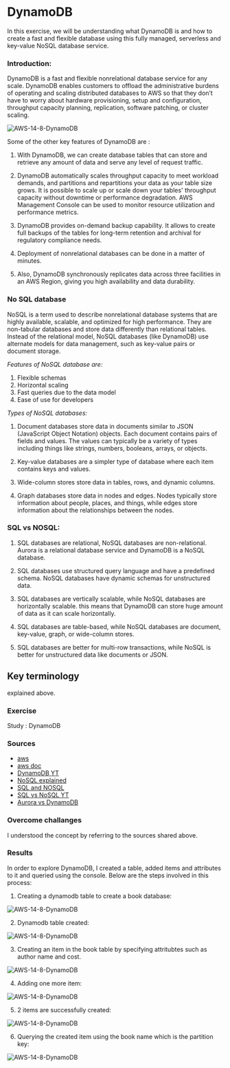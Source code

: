 # DynamoDB

In this exercise, we will be understanding what DynamoDB is and how to create a fast and flexible database using this fully managed, serverless and key-value NoSQL database service.

### Introduction:

DynamoDB is a fast and flexible nonrelational database service for any scale. DynamoDB enables customers to offload the administrative burdens of operating and scaling distributed databases to AWS so that they don’t have to worry about hardware provisioning, setup and configuration, throughput capacity planning, replication, software patching, or cluster scaling.  

![AWS-14-8-DynamoDB](../00_includes/AWS-Week3/AWS-14-8/i7.png)

Some of the other key features of DynamoDB are :

1. With DynamoDB, we can create database tables that can store and retrieve any amount of data and serve any level of request traffic.

2. DynamoDB automatically scales throughput capacity to meet workload demands, and partitions and repartitions your data as your table size grows. It is possible to scale up or scale down your tables' throughput capacity without downtime or performance degradation. AWS Management Console can be used to monitor resource utilization and performance metrics.

3. DynamoDB provides on-demand backup capability. It allows to create full backups of the tables for long-term retention and archival for regulatory compliance needs. 

4. Deployment of nonrelational databases can be done in a matter of minutes. 

5. Also, DynamoDB synchronously replicates data across three facilities in an AWS Region, giving you high availability and data durability.

### No SQL database 

NoSQL is a term used to describe nonrelational database systems that are highly available, scalable, and optimized for high performance. They are non-tabular databases and store data differently than relational tables. Instead of the relational model, NoSQL databases (like DynamoDB) use alternate models for data management, such as key-value pairs or document storage.

*Features of NoSQL database are:*

1. Flexible schemas
2. Horizontal scaling
3. Fast queries due to the data model
4. Ease of use for developers

*Types of NoSQL databases:*

1. Document databases store data in documents similar to JSON (JavaScript Object Notation) objects. Each document contains pairs of fields and values. The values can typically be a variety of types including things like strings, numbers, booleans, arrays, or objects.

2. Key-value databases are a simpler type of database where each item contains keys and values.

3. Wide-column stores store data in tables, rows, and dynamic columns.

4. Graph databases store data in nodes and edges. Nodes typically store information about people, places, and things, while edges store information about the relationships between the nodes.

### SQL vs NOSQL:

1. SQL databases are relational, NoSQL databases are non-relational. Aurora is a relational database service and DynamoDB is a NoSQL database.

2. SQL databases use structured query language and have a predefined schema. NoSQL databases have dynamic schemas for unstructured data.

3. SQL databases are vertically scalable, while NoSQL databases are horizontally scalable. this means that DynamoDB can store huge amount of data as it can scale horizontally. 

4. SQL databases are table-based, while NoSQL databases are document, key-value, graph, or wide-column stores.

5. SQL databases are better for multi-row transactions, while NoSQL is better for unstructured data like documents or JSON.
## Key terminology

explained above.
### Exercise

Study : DynamoDB
### Sources

- [aws](https://aws.amazon.com/dynamodb/features/)
- [aws doc](https://docs.aws.amazon.com/amazondynamodb/latest/developerguide/Introduction.html)
- [DynamoDB YT](https://www.youtube.com/watch?v=sI-zciHAh-4)
- [NoSQL explained](https://www.mongodb.com/nosql-explained)
- [SQL and NOSQL](https://www.integrate.io/blog/the-sql-vs-nosql-difference//)
- [SQL vs NoSQL YT](https://www.youtube.com/watch?v=ruz-vK8IesE)
- [Aurora vs DynamoDB](https://dynobase.dev/dynamodb-vs-aurora/#:~:text=Shared%20Attributes%20for%20DynamoDB%20and%20Aurora&text=And%2C%20the%20most%20significant%20difference,seamlessly%20scales%20up%20or%20down.)
### Overcome challanges

I understood the concept by referring to the sources shared above.
### Results
 
In order to explore DynamoDB, I created a table, added items and attributes to it and queried using the console. Below are the steps involved in this process:

1. Creating a dynamodb table to create a book database:

![AWS-14-8-DynamoDB](../00_includes/AWS-Week3/AWS-14-8/i1.png)

2. Dynamodb table created:

![AWS-14-8-DynamoDB](../00_includes/AWS-Week3/AWS-14-8/i2.png)

3. Creating an item in the book table by specifying attritubtes such as author name and cost.

![AWS-14-8-DynamoDB](../00_includes/AWS-Week3/AWS-14-8/i3.png)

4. Adding one more item:

![AWS-14-8-DynamoDB](../00_includes/AWS-Week3/AWS-14-8/i4.png)

5. 2 items are successfully created:

![AWS-14-8-DynamoDB](../00_includes/AWS-Week3/AWS-14-8/i5.png)

6. Querying the created item using the book name which is the partition key:

![AWS-14-8-DynamoDB](../00_includes/AWS-Week3/AWS-14-8/i6.png)


